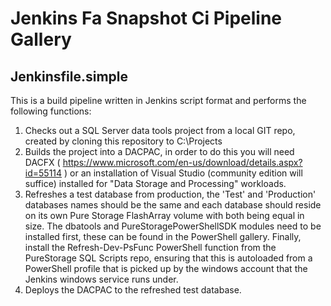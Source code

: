 # Jenkins Fa Snapshot Ci Pipeline Gallery

## Jenkinsfile.simple
This is a build pipeline written in Jenkins script format and performs the following functions:

1. Checks out a SQL Server data tools project from a local GIT repo, created by cloning this repository to C:\Projects
2. Builds the project into a DACPAC, in order to do this you will need DACFX ( https://www.microsoft.com/en-us/download/details.aspx?id=55114 ) or an installation of Visual Studio (community edition will suffice) installed for "Data Storage and Processing" workloads.
3. Refreshes a test database from production, the 'Test' and 'Production' databases names should be the same and each database should reside on its own Pure Storage FlashArray volume with both being equal in size. The dbatools and PureStoragePowerShellSDK modules need to be installed first, these can be found in the PowerShell gallery. Finally, install the Refresh-Dev-PsFunc PowerShell function from the PureStorage SQL Scripts repo, ensuring that this is autoloaded from a PowerShell profile that is picked up by the windows account that the Jenkins windows service runs under.
4. Deploys the DACPAC to the refreshed test database.


